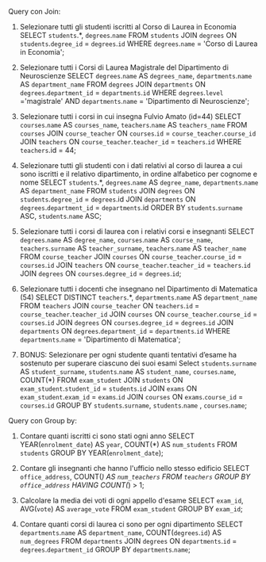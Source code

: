 Query con Join:
1. Selezionare tutti gli studenti iscritti al Corso di Laurea in Economia
SELECT `students`.*, `degrees`.`name`
FROM `students`
JOIN `degrees` ON `students`.`degree_id` = `degrees`.`id`
WHERE `degrees`.`name` = 'Corso di Laurea in Economia';

2. Selezionare tutti i Corsi di Laurea Magistrale del Dipartimento di Neuroscienze
SELECT `degrees`.`name` AS `degrees_name`, `departments`.`name` AS `department_name`
FROM `degrees`
JOIN `departments` ON `degrees`.`department_id` = `departments`.`id`
WHERE `degrees`.`level` ='magistrale' AND `departments`.`name` = 'Dipartimento di Neuroscienze';

3. Selezionare tutti i corsi in cui insegna Fulvio Amato (id=44)
SELECT `courses`.`name` AS `courses_name`, `teachers`.`name` AS `teachers_name`
FROM `courses`
JOIN `course_teacher` ON `courses`.`id` = `course_teacher`.`course_id`
JOIN `teachers` ON `course_teacher`.`teacher_id` = `teachers`.`id`
WHERE `teachers`.id = 44;

4. Selezionare tutti gli studenti con i dati relativi al corso di laurea a cui sono iscritti e il
  relativo dipartimento, in ordine alfabetico per cognome e nome
SELECT `students`.*, `degrees`.`name` AS `degree_name`, `departments`.`name` AS `department_name`
FROM `students`
JOIN `degrees` ON `students`.`degree_id` = `degrees`.id
JOIN `departments` ON `degrees`.`department_id` = `departments`.id
ORDER BY `students`.`surname` ASC, `students`.`name` ASC;

5. Selezionare tutti i corsi di laurea con i relativi corsi e insegnanti
SELECT `degrees`.`name` AS `degree_name`, `courses`.`name` AS `course_name`, `teachers`.`surname` AS `teacher_surname`, `teachers`.`name` AS `teacher_name`
FROM `course_teacher`
JOIN `courses` ON `course_teacher`.`course_id` = `courses`.`id`
JOIN `teachers` ON `course_teacher`.`teacher_id` = `teachers`.`id`
JOIN `degrees` ON `courses`.`degree_id` = `degrees`.`id`;

6. Selezionare tutti i docenti che insegnano nel Dipartimento di Matematica (54)
SELECT DISTINCT `teachers`.*, `departments`.`name` AS `department_name`
FROM `teachers`
JOIN `course_teacher` ON `teachers`.`id` = `course_teacher`.`teacher_id`
JOIN `courses` ON `course_teacher`.`course_id` = `courses`.`id`
JOIN `degrees` ON `courses`.`degree_id` = `degrees`.`id`
JOIN `departments` ON `degrees`.`department_id` = `departments`.`id`
WHERE `departments`.`name` = 'Dipartimento di Matematica';

7. BONUS: Selezionare per ogni studente quanti tentativi d’esame ha sostenuto per
  superare ciascuno dei suoi esami
Select `students`.`surname` AS `student_surname`, `students`.`name` AS `student_name`, `courses`.`name`, COUNT(*) 
FROM `exam_student` 
JOIN `students` ON `exam_student`.`student_id` = `students`.`id` 
JOIN `exams` ON `exam_student`.`exam_id` = `exams`.`id` 
JOIN `courses` ON `exams`.`course_id` = `courses`.`id` 
GROUP BY `students`.`surname`, `students`.`name` , `courses`.`name`;


Query con Group by:
1. Contare quanti iscritti ci sono stati ogni anno
SELECT YEAR(`enrolment_date`) AS `year`, COUNT(*) AS `num_students`
FROM `students`
GROUP BY YEAR(`enrolment_date`);

2. Contare gli insegnanti che hanno l'ufficio nello stesso edificio
SELECT `office_address`, COUNT(*) AS `num_teachers`
FROM `teachers`
GROUP BY `office_address`
HAVING COUNT(*) > 1;

3. Calcolare la media dei voti di ogni appello d'esame
SELECT `exam_id`, AVG(`vote`) AS `average_vote`
FROM `exam_student`
GROUP BY `exam_id`;

4. Contare quanti corsi di laurea ci sono per ogni dipartimento
SELECT `departments`.`name` AS `department_name`, COUNT(`degrees`.`id`) AS `num_degrees`
FROM `departments`
JOIN `degrees` ON `departments`.`id` = `degrees`.`department_id`
GROUP BY `departments`.`name`;


